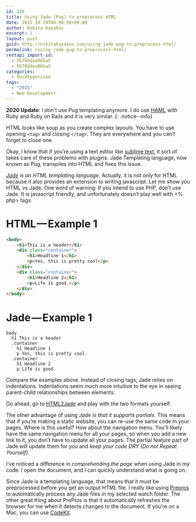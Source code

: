 ```yaml
---
id: 236
title: Using Jade (Pug) to preprocess HTML
date: 2015-10-19T00:00:00+00:00
author: Nikita Kazakov
excerpt: |
layout: post
guid: http://nikitakazakov.com/using-jade-pug-to-preprocess-html/
permalink: /using-jade-pug-to-preprocess-html/
restapi_import_id:
  - 5b79ddaa06ba5
  - 5b79ddaa06ba5
categories:
  - Uncategorized
tags:
  - "2015"
  - Web Development
---
```


**2020 Update**: I don't use Pug templating anymore. I do use [HAML](https://haml.info) with Ruby and Ruby on Rails and it is very similar.
{: .notice--info}

HTML looks like soup as you create complex layouts. You have to use opening `<tag>` and closing `</tag>`. They are everywhere and you can’t forget to close one. 

Okay, I know that if you’re using a text editor like <a href="http://www.sublimetext.com" target="_blank" rel="noopener noreferrer">sublime text</a>, it sort of takes care of these problems with plugins. Jade Templating language, now known as Pug, transpiles into HTML and fixes this issue.

<a href="http://www.learnjade.com" target="_blank" rel="noopener noreferrer"><em>Jade</em></a> _is an HTML templating language_. Actually, it is not only for HTML because it also provides an extension to writing javascript. Let me show you HTML vs Jade. One word of warning: If you intend to use PHP, don’t use Jade. It is javascript friendly, and unfortunately doesn’t play well with <% php> tags.

# HTML — Example 1
```html
<body>
    <h1>This is a header</h1>
    <div class="container">
        <h1>Headline 1</h1>
        <p>Yes, this is pretty cool</p>
    </div>
    <div class="container">
        <h1>Headline 2</h1>
        <p>Life is good.</p>
    </div>
</body>
```

# Jade — Example 1

```haml
body 
  h1 This is a header 
  .container 
    h1 Headline 1 
    p Yes, this is pretty cool. 
  .container 
    h1 Headline 2 
    p Life is good.
```

Compare the examples above. Instead of closing tags, Jade relies on indentations. Indentations seem much more intuitive to the eye in seeing parent-child relationships between elements.

Go ahead, go to <a href="http://html2jade.org" target="_blank" rel="noopener noreferrer">HTML2Jade</a> and play with the two formats yourself.

The other advantage of using _Jade is that it supports partials_. This means that if you’re making a static website, you can re-use the same code in your pages. Where is this useful? How about the navigation menu. You’ll likely have the same navigation menu for all your pages, so when you add a new link to it, you don’t have to update all your pages. The partial feature part of Jade will update them for you and _keep your code DRY (Do not Repeat Yourself)._

I’ve noticed a difference in _comprehending the page_ when using Jade in my code. I open the document, and I can quickly understand what is going on.

Since Jade is a templating language, that means that it must be preprocessed before you get an output HTML file. I really like using <a href="https://prepros.io" target="_blank" rel="noopener noreferrer">Prepros</a> to automatically process any Jade files in my selected watch folder. The other great thing about PrePros is that it automatically refreshes the browser for me when it detects changes to the document. If you’re on a Mac, you can use <a href="https://incident57.com/codekit/" target="_blank" rel="noopener noreferrer">CodeKit</a>.